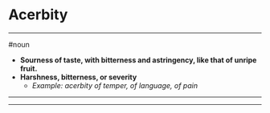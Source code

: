 # Acerbity
---
#noun
- **Sourness of taste, with bitterness and astringency, like that of unripe fruit.**
- **Harshness, bitterness, or severity**
	- _Example: acerbity of temper, of language, of pain_
---
---
